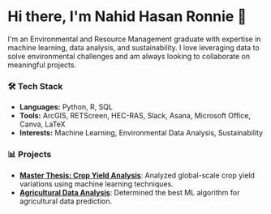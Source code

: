 # Hi there, I'm Nahid Hasan Ronnie 👋
I'm an Environmental and Resource Management graduate with expertise in machine learning, data analysis, and sustainability. I love leveraging data to solve environmental challenges and am always looking to collaborate on meaningful projects.

### 🛠️ Tech Stack
- **Languages:** Python, R, SQL
- **Tools:** ArcGIS, RETScreen, HEC-RAS, Slack, Asana, Microsoft Office, Canva, LaTeX
- **Interests:** Machine Learning, Environmental Data Analysis, Sustainability

### 📊 Projects
- **[Master Thesis: Crop Yield Analysis](https://github.com/ronninah/crop-yield-analysis)**: Analyzed global-scale crop yield variations using machine learning techniques.
- **[Agricultural Data Analysis](https://github.com/ronninah/agriculture-data-analysis)**: Determined the best ML algorithm for agricultural data prediction.


<!--
**ronninah/ronninah** is a ✨ _special_ ✨ repository because its `README.md` (this file) appears on your GitHub profile.

Here are some ideas to get you started:

- 🔭 I’m currently working on ...
- 🌱 I’m currently learning ...
- 👯 I’m looking to collaborate on ...
- 🤔 I’m looking for help with ...
- 💬 Ask me about ...
- 📫 How to reach me: ...
- 😄 Pronouns: ...
- ⚡ Fun fact: ...
-->
